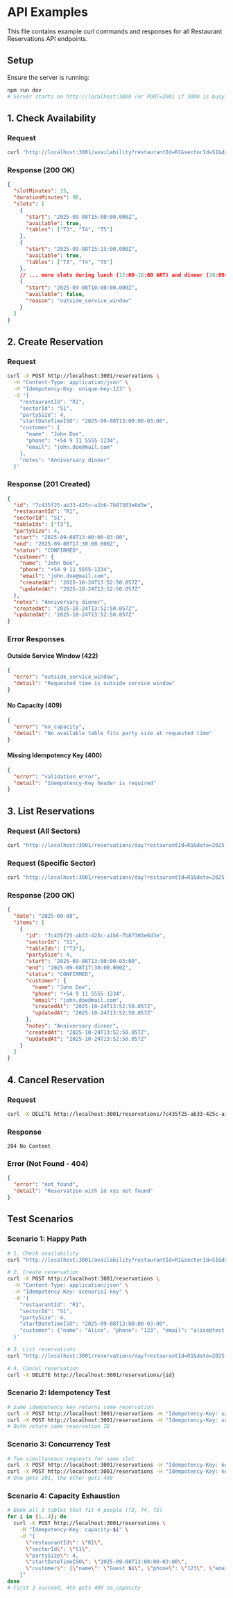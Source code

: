 # API Examples

This file contains example curl commands and responses for all Restaurant Reservations API endpoints.

## Setup

Ensure the server is running:

```bash
npm run dev
# Server starts on http://localhost:3000 (or PORT=3001 if 3000 is busy)
```

## 1. Check Availability

### Request

```bash
curl "http://localhost:3001/availability?restaurantId=R1&sectorId=S1&date=2025-09-08&partySize=4"
```

### Response (200 OK)

```json
{
  "slotMinutes": 15,
  "durationMinutes": 90,
  "slots": [
    {
      "start": "2025-09-08T15:00:00.000Z",
      "available": true,
      "tables": ["T3", "T4", "T5"]
    },
    {
      "start": "2025-09-08T15:15:00.000Z",
      "available": true,
      "tables": ["T3", "T4", "T5"]
    },
    // ... more slots during lunch (12:00-16:00 ART) and dinner (20:00-00:00 ART)
    {
      "start": "2025-09-08T10:00:00.000Z",
      "available": false,
      "reason": "outside_service_window"
    }
  ]
}
```

## 2. Create Reservation

### Request

```bash
curl -X POST http://localhost:3001/reservations \
  -H "Content-Type: application/json" \
  -H "Idempotency-Key: unique-key-123" \
  -d '{
    "restaurantId": "R1",
    "sectorId": "S1",
    "partySize": 4,
    "startDateTimeISO": "2025-09-08T13:00:00-03:00",
    "customer": {
      "name": "John Doe",
      "phone": "+54 9 11 5555-1234",
      "email": "john.doe@mail.com"
    },
    "notes": "Anniversary dinner"
  }'
```

### Response (201 Created)

```json
{
  "id": "7c435f25-ab33-425c-a1b6-7b87303e6d3e",
  "restaurantId": "R1",
  "sectorId": "S1",
  "tableIds": ["T3"],
  "partySize": 4,
  "start": "2025-09-08T13:00:00-03:00",
  "end": "2025-09-08T17:30:00.000Z",
  "status": "CONFIRMED",
  "customer": {
    "name": "John Doe",
    "phone": "+54 9 11 5555-1234",
    "email": "john.doe@mail.com",
    "createdAt": "2025-10-24T13:52:50.057Z",
    "updatedAt": "2025-10-24T13:52:50.057Z"
  },
  "notes": "Anniversary dinner",
  "createdAt": "2025-10-24T13:52:50.057Z",
  "updatedAt": "2025-10-24T13:52:50.057Z"
}
```

### Error Responses

#### Outside Service Window (422)

```json
{
  "error": "outside_service_window",
  "detail": "Requested time is outside service window"
}
```

#### No Capacity (409)

```json
{
  "error": "no_capacity",
  "detail": "No available table fits party size at requested time"
}
```

#### Missing Idempotency Key (400)

```json
{
  "error": "validation_error",
  "detail": "Idempotency-Key header is required"
}
```

## 3. List Reservations

### Request (All Sectors)

```bash
curl "http://localhost:3001/reservations/day?restaurantId=R1&date=2025-09-08"
```

### Request (Specific Sector)

```bash
curl "http://localhost:3001/reservations/day?restaurantId=R1&date=2025-09-08&sectorId=S1"
```

### Response (200 OK)

```json
{
  "date": "2025-09-08",
  "items": [
    {
      "id": "7c435f25-ab33-425c-a1b6-7b87303e6d3e",
      "sectorId": "S1",
      "tableIds": ["T3"],
      "partySize": 4,
      "start": "2025-09-08T13:00:00-03:00",
      "end": "2025-09-08T17:30:00.000Z",
      "status": "CONFIRMED",
      "customer": {
        "name": "John Doe",
        "phone": "+54 9 11 5555-1234",
        "email": "john.doe@mail.com",
        "createdAt": "2025-10-24T13:52:50.057Z",
        "updatedAt": "2025-10-24T13:52:50.057Z"
      },
      "notes": "Anniversary dinner",
      "createdAt": "2025-10-24T13:52:50.057Z",
      "updatedAt": "2025-10-24T13:52:50.057Z"
    }
  ]
}
```

## 4. Cancel Reservation

### Request

```bash
curl -X DELETE http://localhost:3001/reservations/7c435f25-ab33-425c-a1b6-7b87303e6d3e
```

### Response

```
204 No Content
```

### Error (Not Found - 404)

```json
{
  "error": "not_found",
  "detail": "Reservation with id xyz not found"
}
```

## Test Scenarios

### Scenario 1: Happy Path

```bash
# 1. Check availability
curl "http://localhost:3001/availability?restaurantId=R1&sectorId=S1&date=2025-09-08&partySize=4"

# 2. Create reservation
curl -X POST http://localhost:3001/reservations \
  -H "Content-Type: application/json" \
  -H "Idempotency-Key: scenario1-key" \
  -d '{
    "restaurantId": "R1",
    "sectorId": "S1",
    "partySize": 4,
    "startDateTimeISO": "2025-09-08T13:00:00-03:00",
    "customer": {"name": "Alice", "phone": "123", "email": "alice@test.com"}
  }'

# 3. List reservations
curl "http://localhost:3001/reservations/day?restaurantId=R1&date=2025-09-08"

# 4. Cancel reservation
curl -X DELETE http://localhost:3001/reservations/{id}
```

### Scenario 2: Idempotency Test

```bash
# Same idempotency key returns same reservation
curl -X POST http://localhost:3001/reservations -H "Idempotency-Key: same-key" -d '{...}'
curl -X POST http://localhost:3001/reservations -H "Idempotency-Key: same-key" -d '{...}'
# Both return same reservation ID
```

### Scenario 3: Concurrency Test

```bash
# Two simultaneous requests for same slot
curl -X POST http://localhost:3001/reservations -H "Idempotency-Key: key-A" -d '{...}' &
curl -X POST http://localhost:3001/reservations -H "Idempotency-Key: key-B" -d '{...}' &
# One gets 201, the other gets 409
```

### Scenario 4: Capacity Exhaustion

```bash
# Book all 3 tables that fit 4 people (T3, T4, T5)
for i in {1..4}; do
  curl -X POST http://localhost:3001/reservations \
    -H "Idempotency-Key: capacity-$i" \
    -d "{
      \"restaurantId\": \"R1\",
      \"sectorId\": \"S1\",
      \"partySize\": 4,
      \"startDateTimeISO\": \"2025-09-08T13:00:00-03:00\",
      \"customer\": {\"name\": \"Guest $i\", \"phone\": \"123\", \"email\": \"g$i@test.com\"}
    }"
done
# First 3 succeed, 4th gets 409 no_capacity
```
